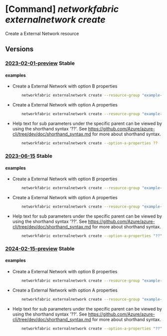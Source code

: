 # [Command] _networkfabric externalnetwork create_

Create a External Network resource

## Versions

### [2023-02-01-preview](/Resources/mgmt-plane/L3N1YnNjcmlwdGlvbnMve30vcmVzb3VyY2Vncm91cHMve30vcHJvdmlkZXJzL21pY3Jvc29mdC5tYW5hZ2VkbmV0d29ya2ZhYnJpYy9sM2lzb2xhdGlvbmRvbWFpbnMve30vZXh0ZXJuYWxuZXR3b3Jrcy97fQ==/2023-02-01-preview.xml) **Stable**

<!-- mgmt-plane /subscriptions/{}/resourcegroups/{}/providers/microsoft.managednetworkfabric/l3isolationdomains/{}/externalnetworks/{} 2023-02-01-preview -->

#### examples

- Create a External Network with option B properties
    ```bash
        networkfabric externalnetwork create --resource-group "example-rg" --l3domain "example-l3domain" --resource-name "example-externalNetwork" --peering-option "OptionB" --import-route-policy-id "/subscriptions/xxxxx-xxxx-xxxx-xxxx-xxxxx/resourceGroups/example-rg/providers/microsoft.managednetworkfabric/routePolicies/example-routepolicy" --export-route-policy-id "/subscriptions/xxxxx-xxxx-xxxx-xxxx-xxxxx/resourceGroups/example-rg/providers/microsoft.managednetworkfabric/routePolicies/example-routepolicy" --option-b-properties "{importRouteTargets:['65541:2001','65542:2002'],exportRouteTargets:['65531:2001','65532:2002']}"
    ```

- Create a External Network with option A properties
    ```bash
        networkfabric externalnetwork create --resource-group "example-rg" --l3domain "example-l3domain" --resource-name "example-externalNetwork" --peering-option "OptionA" --import-route-policy-id "/subscriptions/xxxxx-xxxx-xxxx-xxxx-xxxxx/resourceGroups/example-rg/providers/microsoft.managednetworkfabric/routePolicies/example-routepolicy" --export-route-policy-id "/subscriptions/xxxxx-xxxx-xxxx-xxxx-xxxxx/resourceGroups/example-rg/providers/microsoft.managednetworkfabric/routePolicies/example-routepolicy" --option-a-properties "{peerASN:65234,vlanId:501,mtu:1500,primaryIpv4Prefix:'172.23.1.0/31',secondaryIpv4Prefix:'172.23.1.2/31'}"
    ```

- Help text for sub parameters under the specific parent can be viewed by using the shorthand syntax '??'. See https://github.com/Azure/azure-cli/tree/dev/doc/shorthand_syntax.md for more about shorthand syntax.
    ```bash
        networkfabric externalnetwork create --option-a-properties ??
    ```

### [2023-06-15](/Resources/mgmt-plane/L3N1YnNjcmlwdGlvbnMve30vcmVzb3VyY2Vncm91cHMve30vcHJvdmlkZXJzL21pY3Jvc29mdC5tYW5hZ2VkbmV0d29ya2ZhYnJpYy9sM2lzb2xhdGlvbmRvbWFpbnMve30vZXh0ZXJuYWxuZXR3b3Jrcy97fQ==/2023-06-15.xml) **Stable**

<!-- mgmt-plane /subscriptions/{}/resourcegroups/{}/providers/microsoft.managednetworkfabric/l3isolationdomains/{}/externalnetworks/{} 2023-06-15 -->

#### examples

- Create a External Network with option B properties
    ```bash
        networkfabric externalnetwork create --resource-group "example-rg" --l3domain "example-l3domain" --resource-name "example-externalNetwork" --peering-option "OptionB" --option-b-properties "{routeTargets:{exportIpv4RouteTargets:['65046:10039'],exportIpv6RouteTargets:['65046:10039'],importIpv4RouteTargets:['65046:10039'],importIpv6RouteTargets:['65046:10039']}}" --import-route-policy "{importIpv4RoutePolicyId:'/subscriptions/xxxxx-xxxx-xxxx-xxxx-xxxxx/resourceGroups/example-rg/providers/microsoft.managednetworkfabric/routePolicies/example-routepolicy',importIpv6RoutePolicyId:'/subscriptions/xxxxx-xxxx-xxxx-xxxx-xxxxx/resourceGroups/example-rg/providers/microsoft.managednetworkfabric/routePolicies/example-routepolicy'}" --export-route-policy "{exportIpv4RoutePolicyId:'/subscriptions/xxxxx-xxxx-xxxx-xxxx-xxxxx/resourceGroups/example-rg/providers/microsoft.managednetworkfabric/routePolicies/example-routepolicy',exportIpv6RoutePolicyId:'/subscriptions/xxxxx-xxxx-xxxx-xxxx-xxxxx/resourceGroups/example-rg/providers/microsoft.managednetworkfabric/routePolicies/example-routepolicy'}"
    ```

- Create a External Network with option A properties
    ```bash
        networkfabric externalnetwork create --resource-group "example-rg" --l3domain "example-l3domain" --resource-name "example-externalNetwork" --peering-option "OptionA" --option-a-properties "{peerASN:65234,vlanId:501,mtu:1500,primaryIpv4Prefix:'172.23.1.0/31',secondaryIpv4Prefix:'172.23.1.2/31',bfdConfiguration:{multiplier:5,intervalInMilliSeconds:300}}" --import-route-policy "{importIpv4RoutePolicyId:'/subscriptions/xxxxx-xxxx-xxxx-xxxx-xxxxx/resourceGroups/example-rg/providers/microsoft.managednetworkfabric/routePolicies/example-routepolicy',importIpv6RoutePolicyId:'/subscriptions/xxxxx-xxxx-xxxx-xxxx-xxxxx/resourceGroups/example-rg/providers/microsoft.managednetworkfabric/routePolicies/example-routepolicy'}" --export-route-policy "{exportIpv4RoutePolicyId:'/subscriptions/xxxxx-xxxx-xxxx-xxxx-xxxxx/resourceGroups/example-rg/providers/microsoft.managednetworkfabric/routePolicies/example-routepolicy',exportIpv6RoutePolicyId:'/subscriptions/xxxxx-xxxx-xxxx-xxxx-xxxxx/resourceGroups/example-rg/providers/microsoft.managednetworkfabric/routePolicies/example-routepolicy'}"
    ```

- Help text for sub parameters under the specific parent can be viewed by using the shorthand syntax '??'. See https://github.com/Azure/azure-cli/tree/dev/doc/shorthand_syntax.md for more about shorthand syntax.
    ```bash
        networkfabric externalnetwork create --option-a-properties "??"
    ```

### [2024-02-15-preview](/Resources/mgmt-plane/L3N1YnNjcmlwdGlvbnMve30vcmVzb3VyY2Vncm91cHMve30vcHJvdmlkZXJzL21pY3Jvc29mdC5tYW5hZ2VkbmV0d29ya2ZhYnJpYy9sM2lzb2xhdGlvbmRvbWFpbnMve30vZXh0ZXJuYWxuZXR3b3Jrcy97fQ==/2024-02-15-preview.xml) **Stable**

<!-- mgmt-plane /subscriptions/{}/resourcegroups/{}/providers/microsoft.managednetworkfabric/l3isolationdomains/{}/externalnetworks/{} 2024-02-15-preview -->

#### examples

- Create a External Network with option B properties
    ```bash
        networkfabric externalnetwork create --resource-group "example-rg" --l3domain "example-l3domain" --resource-name "example-externalNetwork" --peering-option "OptionB" --option-b-properties "{routeTargets:{exportIpv4RouteTargets:['65046:10039'],exportIpv6RouteTargets:['65046:10039'],importIpv4RouteTargets:['65046:10039'],importIpv6RouteTargets:['65046:10039']}}" --import-route-policy "{importIpv4RoutePolicyId:'/subscriptions/xxxxx-xxxx-xxxx-xxxx-xxxxx/resourceGroups/example-rg/providers/microsoft.managednetworkfabric/routePolicies/example-routepolicy',importIpv6RoutePolicyId:'/subscriptions/xxxxx-xxxx-xxxx-xxxx-xxxxx/resourceGroups/example-rg/providers/microsoft.managednetworkfabric/routePolicies/example-routepolicy'}" --export-route-policy "{exportIpv4RoutePolicyId:'/subscriptions/xxxxx-xxxx-xxxx-xxxx-xxxxx/resourceGroups/example-rg/providers/microsoft.managednetworkfabric/routePolicies/example-routepolicy',exportIpv6RoutePolicyId:'/subscriptions/xxxxx-xxxx-xxxx-xxxx-xxxxx/resourceGroups/example-rg/providers/microsoft.managednetworkfabric/routePolicies/example-routepolicy'}"
    ```

- Create a External Network with option A properties
    ```bash
        networkfabric externalnetwork create --resource-group "example-rg" --l3domain "example-l3domain" --resource-name "example-externalNetwork" --peering-option "OptionA" --option-a-properties "{peerASN:65234,vlanId:501,mtu:1500,primaryIpv4Prefix:'172.23.1.0/31',secondaryIpv4Prefix:'172.23.1.2/31',bfdConfiguration:{multiplier:5,intervalInMilliSeconds:300}}" --import-route-policy "{importIpv4RoutePolicyId:'/subscriptions/xxxxx-xxxx-xxxx-xxxx-xxxxx/resourceGroups/example-rg/providers/microsoft.managednetworkfabric/routePolicies/example-routepolicy',importIpv6RoutePolicyId:'/subscriptions/xxxxx-xxxx-xxxx-xxxx-xxxxx/resourceGroups/example-rg/providers/microsoft.managednetworkfabric/routePolicies/example-routepolicy'}" --export-route-policy "{exportIpv4RoutePolicyId:'/subscriptions/xxxxx-xxxx-xxxx-xxxx-xxxxx/resourceGroups/example-rg/providers/microsoft.managednetworkfabric/routePolicies/example-routepolicy',exportIpv6RoutePolicyId:'/subscriptions/xxxxx-xxxx-xxxx-xxxx-xxxxx/resourceGroups/example-rg/providers/microsoft.managednetworkfabric/routePolicies/example-routepolicy'}"
    ```

- Help text for sub parameters under the specific parent can be viewed by using the shorthand syntax '??'. See https://github.com/Azure/azure-cli/tree/dev/doc/shorthand_syntax.md for more about shorthand syntax.
    ```bash
        networkfabric externalnetwork create --option-a-properties "??"
    ```
